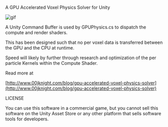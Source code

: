 A GPU Accelerated Voxel Physics Solver for Unity

![gif](https://media.giphy.com/media/xUA7aRaZxX1wphJcME/giphy.gif)

A Unity Command Buffer is used by GPUPhysics.cs to dispatch the compute and render shaders. 

This has been designed such that no per voxel data is transferred between the GPU and the CPU at runtime.

Speed will likely by further through research and optimization of the per particle Kernels within the Compute Shader.

Read more at

[http://www.00jknight.com/blog/gpu-accelerated-voxel-physics-solver](http://www.00jknight.com/blog/gpu-accelerated-voxel-physics-solver)


LICENSE

You can use this software in a commercial game, but you cannot sell this software on the Unity Asset Store or any other platform that sells software tools for developers.